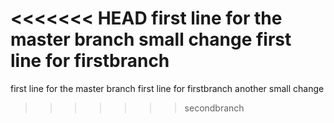 <<<<<<< HEAD
first line for the master branch small change
first line for firstbranch
=======
first line for the master branch
first line for firstbranch another small change
>>>>>>> secondbranch
